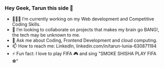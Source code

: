 ### Hey Geek, Tarun this side 🙏


- 👨🏻‍💻 I’m currently working on my Web development and Competitive Coding Skills.
- 👯 I’m looking to collaborate on projects that makes my brain go BANG!, the tech may be unknown to me.
- 💬 Ask me about Coding, Frontend Development and cloud computing.
- 📫 How to reach me: LinkedIn, linkedin.com/in/tarun-lunia-630871194
- ⚡ Fun fact: I love to play FIFA 🎮 and sing "SMOKE SHISHA PLAY FIFA ⚽️"
